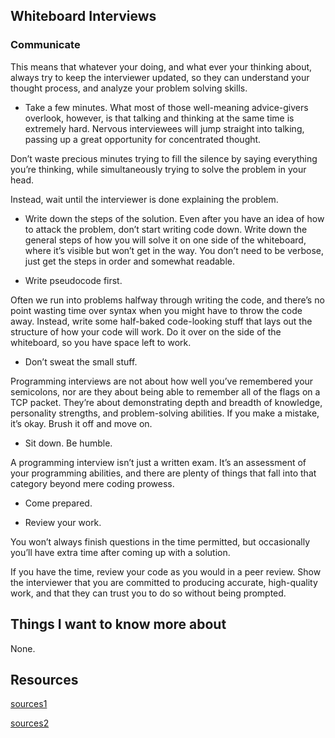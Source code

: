 ## Whiteboard Interviews

### Communicate


This means that whatever your doing, and what ever your thinking about, always try to keep the interviewer updated, so they can understand your thought process, and analyze your problem solving skills.

* Take a few minutes.
What most of those well-meaning advice-givers overlook, however, is that talking and thinking at the same time is extremely hard. Nervous interviewees will jump straight into talking, passing up a great opportunity for concentrated thought.

Don’t waste precious minutes trying to fill the silence by saying everything you’re thinking, while simultaneously trying to solve the problem in your head.

Instead, wait until the interviewer is done explaining the problem.

* Write down the steps of the solution.
Even after you have an idea of how to attack the problem, don’t start writing code down. Write down the general steps of how you will solve it on one side of the whiteboard, where it’s visible but won’t get in the way. You don’t need to be verbose, just get the steps in order and somewhat readable.



* Write pseudocode first.

Often we run into problems halfway through writing the code, and there’s no point wasting time over syntax when you might have to throw the code away. Instead, write some half-baked code-looking stuff that lays out the structure of how your code will work. Do it over on the side of the whiteboard, so you have space left to work.

* Don’t sweat the small stuff.

Programming interviews are not about how well you’ve remembered your semicolons, nor are they about being able to remember all of the flags on a TCP packet. They’re about demonstrating depth and breadth of knowledge, personality strengths, and problem-solving abilities. If you make a mistake, it’s okay. Brush it off and move on.

* Sit down. Be humble.

A programming interview isn’t just a written exam. It’s an assessment of your programming abilities, and there are plenty of things that fall into that category beyond mere coding prowess.


* Come prepared.

* Review your work.

You won’t always finish questions in the time permitted, but occasionally you’ll have extra time after coming up with a solution.

If you have the time, review your code as you would in a peer review. Show the interviewer that you are committed to producing accurate, high-quality work, and that they can trust you to do so without being prompted.






## Things I want to know more about

None.

## Resources

[sources1](https://hackernoon.com/the-best-whiteboard-interview-advice-i-ever-received-3ebbfa72e4a)

[sources2](https://www.youtube.com/watch?v=KdXAUst8bdo)